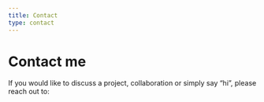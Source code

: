 ```yaml
---
title: Contact
type: contact
---
```


# Contact me

If you would like to discuss a project, collaboration or simply say “hi”, please reach out to: 